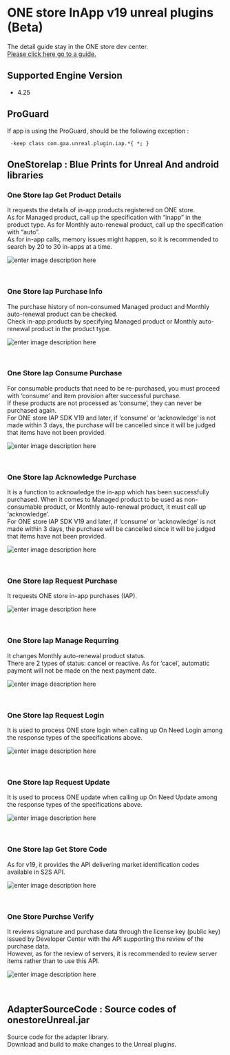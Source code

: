# ONE store InApp v19 unreal plugins (Beta)

The detail guide stay in the ONE store dev center. <br>
[Please click here go to a guide.](https://dev.onestore.co.kr/wiki/en/x/9wJZ)

## Supported Engine Version

- 4.25 


## ProGuard
If app is using the ProGuard, should be the following exception : 
```
 -keep class com.gaa.unreal.plugin.iap.*{ *; }
```


## OneStoreIap : Blue Prints for Unreal And android libraries


 ### One Store Iap Get Product Details
 It requests the details of in-app products registered on ONE store.<br>
 As for Managed product, call up the specification with “inapp” in the product type. As for Monthly auto-renewal product, call up the specification with “auto”.<br>
As for in-app calls, memory issues might happen, so it is recommended to search by 20 to 30 in-apps at a time.<br>
 
 ![enter image description here](https://dev.onestore.co.kr/wiki/en/doc/files/5833463/5833493/1/1607999424000/%E1%84%89%E1%85%B3%E1%84%8F%E1%85%B3%E1%84%85%E1%85%B5%E1%86%AB%E1%84%89%E1%85%A3%E1%86%BA+2020-08-31+%E1%84%8B%E1%85%A9%E1%84%92%E1%85%AE+4.00.39.png)

 <br>
 
 ### One Store Iap Purchase Info
 The purchase history of non-consumed Managed product and Monthly auto-renewal product can be checked.<br>
 Check in-app products by specifying Managed product or Monthly auto-renewal product in the product type.<br>
 
  ![enter image description here](https://dev.onestore.co.kr/wiki/en/doc/files/5833463/5833490/1/1607999424000/%E1%84%89%E1%85%B3%E1%84%8F%E1%85%B3%E1%84%85%E1%85%B5%E1%86%AB%E1%84%89%E1%85%A3%E1%86%BA+2020-08-31+%E1%84%8B%E1%85%A9%E1%84%92%E1%85%AE+3.59.37.png)
  
 <br>
 
 ### One Store Iap Consume Purchase 
 For consumable products that need to be re-purchased, you must proceed with ‘consume’ and item provision after successful purchase. <br>
 If these products are not processed as ‘consume’, they can never be purchased again.<br>
 For ONE store IAP SDK V19 and later, if ‘consume’ or ‘acknowledge’ is not made within 3 days, the purchase will be cancelled since it will be judged that items have not been provided.<br> 
 
 ![enter image description here](https://dev.onestore.co.kr/wiki/en/doc/files/5833463/5833495/1/1607999424000/%E1%84%89%E1%85%B3%E1%84%8F%E1%85%B3%E1%84%85%E1%85%B5%E1%86%AB%E1%84%89%E1%85%A3%E1%86%BA+2020-08-31+%E1%84%8B%E1%85%A9%E1%84%92%E1%85%AE+4.21.29.png)
 
 <br>
 
 ### One Store Iap Acknowledge Purchase 
 It is a function to acknowledge the in-app which has been successfully purchased. When it comes to Managed product to be used as non-consumable product, or Monthly auto-renewal product, it must call up ‘acknowledge’. <br>
 For ONE store IAP SDK V19 and later, if ‘consume’ or ‘acknowledge’ is not made within 3 days, the purchase will be cancelled since it will be judged that items have not been provided.<br> 
 
 ![enter image description here](https://dev.onestore.co.kr/wiki/en/doc/files/5833463/5833494/1/1607999424000/%E1%84%89%E1%85%B3%E1%84%8F%E1%85%B3%E1%84%85%E1%85%B5%E1%86%AB%E1%84%89%E1%85%A3%E1%86%BA+2020-08-31+%E1%84%8B%E1%85%A9%E1%84%92%E1%85%AE+4.29.24.png)
 
 <br>
 
 ### One Store Iap Request Purchase 
 It requests ONE store in-app purchases (IAP).<br> 
 
 ![enter image description here](https://dev.onestore.co.kr/wiki/en/doc/files/5833463/5833492/1/1607999424000/%E1%84%89%E1%85%B3%E1%84%8F%E1%85%B3%E1%84%85%E1%85%B5%E1%86%AB%E1%84%89%E1%85%A3%E1%86%BA+2020-08-31+%E1%84%8B%E1%85%A9%E1%84%92%E1%85%AE+4.14.54.png)
 
 <br>
 
 ### One Store Iap Manage Requrring 
 It changes Monthly auto-renewal product status.<br>
 There are 2 types of status: cancel or reactive. As for ‘cacel’, automatic payment will not be made on the next payment date.<br> 
 
 ![enter image description here](https://dev.onestore.co.kr/wiki/en/doc/files/5833463/5833481/1/1607999424000/%E1%84%89%E1%85%B3%E1%84%8F%E1%85%B3%E1%84%85%E1%85%B5%E1%86%AB%E1%84%89%E1%85%A3%E1%86%BA+2020-08-31+%E1%84%8B%E1%85%A9%E1%84%92%E1%85%AE+4.32.48.png)
 
 <br>
 
 ### One Store Iap Request Login
 It is used to process ONE store login when calling up On Need Login among the response types of the specifications above.<br>
 
 ![enter image description here](https://dev.onestore.co.kr/wiki/en/doc/files/5833463/5833483/1/1607999424000/%E1%84%89%E1%85%B3%E1%84%8F%E1%85%B3%E1%84%85%E1%85%B5%E1%86%AB%E1%84%89%E1%85%A3%E1%86%BA+2020-08-31+%E1%84%8B%E1%85%A9%E1%84%92%E1%85%AE+4.40.27.png)
 
 <br>
 
 ### One Store Iap Request Update 
 It is used to process ONE update when calling up On Need Update among the response types of the specifications above. <br>
 
 ![enter image description here](https://dev.onestore.co.kr/wiki/en/doc/files/5833463/5833482/1/1607999424000/%E1%84%89%E1%85%B3%E1%84%8F%E1%85%B3%E1%84%85%E1%85%B5%E1%86%AB%E1%84%89%E1%85%A3%E1%86%BA+2020-08-31+%E1%84%8B%E1%85%A9%E1%84%92%E1%85%AE+4.43.04.png)
 
 <br>
 
 ### One Store Iap Get Store Code 
 As for v19, it provides the API delivering market identification codes available in S2S API. <br> 
 
 ![enter image description here](https://dev.onestore.co.kr/wiki/en/doc/files/5833463/5833480/1/1607999424000/%E1%84%89%E1%85%B3%E1%84%8F%E1%85%B3%E1%84%85%E1%85%B5%E1%86%AB%E1%84%89%E1%85%A3%E1%86%BA+2020-08-31+%E1%84%8B%E1%85%A9%E1%84%92%E1%85%AE+4.37.25.png)
 
 <br>
 
 ### One Store Purchse Verify 
 It reviews signature and purchase data through the license key (public key) issued by Developer Center with the API supporting the review of the purchase data.<br>
 However, as for the review of servers, it is recommended to review server items rather than to use this API. <br>
 
 ![enter image description here](https://dev.onestore.co.kr/wiki/en/doc/files/5833463/5833485/1/1607999424000/%E1%84%89%E1%85%B3%E1%84%8F%E1%85%B3%E1%84%85%E1%85%B5%E1%86%AB%E1%84%89%E1%85%A3%E1%86%BA+2020-08-31+%E1%84%8B%E1%85%A9%E1%84%92%E1%85%AE+4.47.45.png)
 
 <br>
 


## AdapterSourceCode : Source codes of onestoreUnreal.jar  

Source code for the adapter library. <br>
Download and build to make changes to the Unreal plugins.




